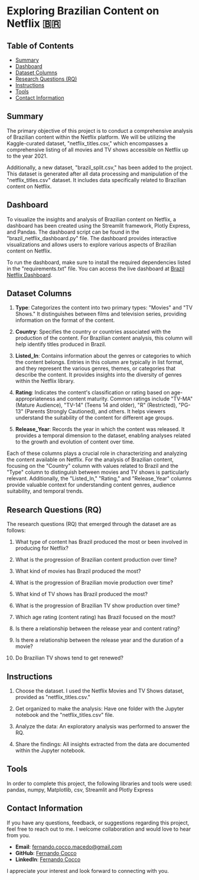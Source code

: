 # Exploring Brazilian Content on Netflix 🇧🇷

## Table of Contents

- [Summary](#summary)
- [Dashboard](#dashboard)
- [Dataset Columns](#dataset-columns)
- [Research Questions (RQ)](#research-questions-rq)
- [Instructions](#instructions)
- [Tools](#tools)
- [Contact Information](#contact-information)

## Summary

The primary objective of this project is to conduct a comprehensive analysis of Brazilian content within the Netflix platform. We will be utilizing the Kaggle-curated dataset, "netflix_titles.csv," which encompasses a comprehensive listing of all movies and TV shows accessible on Netflix up to the year 2021.

Additionally, a new dataset, "brazil_split.csv," has been added to the project. This dataset is generated after all data processing and manipulation of the "netflix_titles.csv" dataset. It includes data specifically related to Brazilian content on Netflix.

## Dashboard

To visualize the insights and analysis of Brazilian content on Netflix, a dashboard has been created using the Streamlit framework, Plotly Express, and Pandas. The dashboard script can be found in the "brazil_netflix_dashboard.py" file. The dashboard provides interactive visualizations and allows users to explore various aspects of Brazilian content on Netflix.

To run the dashboard, make sure to install the required dependencies listed in the "requirements.txt" file. You can access the live dashboard at [Brazil Netflix Dashboard](https://brazil-netflix-dash.streamlit.app).


## Dataset Columns

1. **Type**: Categorizes the content into two primary types: "Movies" and "TV Shows." It distinguishes between films and television series, providing information on the format of the content.

2. **Country**: Specifies the country or countries associated with the production of the content. For Brazilian content analysis, this column will help identify titles produced in Brazil.

3. **Listed_In**: Contains information about the genres or categories to which the content belongs. Entries in this column are typically in list format, and they represent the various genres, themes, or categories that describe the content. It provides insights into the diversity of genres within the Netflix library.

4. **Rating**: Indicates the content's classification or rating based on age-appropriateness and content maturity. Common ratings include "TV-MA" (Mature Audience), "TV-14" (Teens 14 and older), "R" (Restricted), "PG-13" (Parents Strongly Cautioned), and others. It helps viewers understand the suitability of the content for different age groups.

5. **Release_Year**: Records the year in which the content was released. It provides a temporal dimension to the dataset, enabling analyses related to the growth and evolution of content over time.

Each of these columns plays a crucial role in characterizing and analyzing the content available on Netflix. For the analysis of Brazilian content, focusing on the "Country" column with values related to Brazil and the "Type" column to distinguish between movies and TV shows is particularly relevant. Additionally, the "Listed_In," "Rating," and "Release_Year" columns provide valuable context for understanding content genres, audience suitability, and temporal trends.

## Research Questions (RQ)

The research questions (RQ) that emerged through the dataset are as follows:

1. What type of content has Brazil produced the most or been involved in producing for Netflix?

2. What is the progression of Brazilian content production over time?

3. What kind of movies has Brazil produced the most?

4. What is the progression of Brazilian movie production over time?

5. What kind of TV shows has Brazil produced the most?

6. What is the progression of Brazilian TV show production over time?

7. Which age rating (content rating) has Brazil focused on the most?

8. Is there a relationship between the release year and content rating?

9. Is there a relationship between the release year and the duration of a movie?

10. Do Brazilian TV shows tend to get renewed?

## Instructions

1. Choose the dataset. I used the Netflix Movies and TV Shows dataset, provided as "netflix_titles.csv."

2. Get organized to make the analysis: Have one folder with the Jupyter notebook and the "netflix_titles.csv" file.

3. Analyze the data: An exploratory analysis was performed to answer the RQ.

4. Share the findings: All insights extracted from the data are documented within the Jupyter notebook.

## Tools

In order to complete this project, the following libraries and tools were used: pandas, numpy, Matplotlib, csv, Streamlit and Plotly Express

## Contact Information

If you have any questions, feedback, or suggestions regarding this project, feel free to reach out to me. I welcome collaboration and would love to hear from you.

- **Email**: fernando.cocco.macedo@gmail.com
- **GitHub**: [Fernando Cocco](https://github.com/fernandococco)
- **LinkedIn**: [Fernando Cocco](https://www.linkedin.com/in/fernando-macedo-04285a288/)

I appreciate your interest and look forward to connecting with you.

